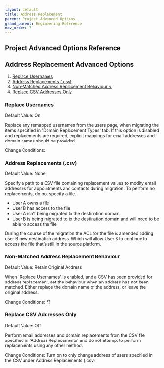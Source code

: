 ```yaml
---
layout: default
title: Address Replacement
parent: Project Advanced Options
grand_parent: Engineering Reference 
nav_order: 7
---
```


## Project Advanced Options Reference

## Address Replacement Advanced Options

1. [Replace Usernames](#replaceuser)
2. [Address Replacements (.csv)](#addreplacecsv)
3. [Non-Matched Address Replacement Behaviour <](#nonmatchreplace)
4. [Replace CSV Addresses Only](#replacecsvonly)

### Replace Usernames <a name="replaceuser"></a>
Default Value: On

Replace any remapped usernames from the users page, when migrating the items specified in 'Domain Replacement Types' tab. If this option is disabled and replacements are required, explicit mappings for email addresses and domain names should be provided.

Change Conditions: 

### Address Replacements (.csv) <a name="addreplacecsv"></a>
Default Value: None

Specify a path to a CSV file containing replacement values to modify email addresses for appointments and contacts during migration. To perform no replacements, do not specify a file.

-	User A owns a file
-	User B has access to the file
-	User A isn’t being migrated to the destination domain
-	User B is being migrated to to the destination domain and will need to be able to access the file

During the course of the migration the ACL for the file is amended adding user B new destination address. Which will allow User B to continue to access the file that’s still in the source platform. 

### Non-Matched Address Replacement Behaviour <a name="nonmatchreplace"></a>
Default Value: Retain Original Address

When 'Replace Usernames' is enabled, and a CSV has been provided for address replacement, set the behaviour when an address has not been matched. Either replace the domain name of the address, or leave the original address.

Change Conditions: ??

### Replace CSV Addresses Only <a name="replacecsvonly"></a>
Default Value: Off

Perform email addresses and domain replacements from the CSV file specified in 'Address Replacements' and do not attempt to perform replacements using any other method.

Change Conditions: Turn on to only change address of users specified in the CSV under Address Replacements (.csv)


